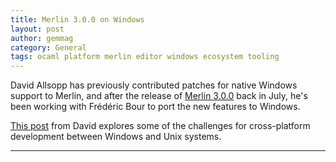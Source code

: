 ```yaml
---
title: Merlin 3.0.0 on Windows
layout: post
author: gemmag
category: General
tags: ocaml platform merlin editor windows ecosystem tooling
---
```


David Allsopp has previously contributed patches for native Windows support to Merlin, and after the release of [Merlin 3.0.0](http://opam.ocaml.org/packages/merlin/merlin.3.0.0/) back in July, he's been working with Frédéric Bour to port the new features to Windows.

[This post](http://www.dra27.uk/blog/platform/2017/08/24/merlin-3-on-windows.html) from David explores some of the challenges for cross-platform development between Windows and Unix systems.

---
